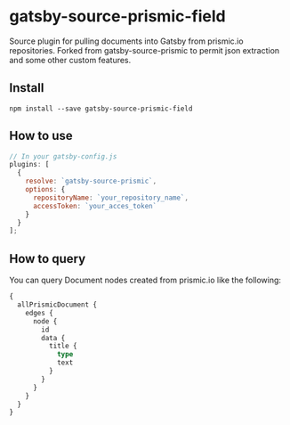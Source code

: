 # gatsby-source-prismic-field

Source plugin for pulling documents into Gatsby from prismic.io repositories. Forked from gatsby-source-prismic to permit json extraction and some other custom features.

## Install

`npm install --save gatsby-source-prismic-field`

## How to use

```javascript
// In your gatsby-config.js
plugins: [
  {
    resolve: `gatsby-source-prismic`,
    options: {
      repositoryName: `your_repository_name`,
      accessToken: `your_acces_token`
    }
  }
];
```

## How to query

You can query Document nodes created from prismic.io like the following:

```graphql
{
  allPrismicDocument {
    edges {
      node {
        id
        data {
          title {
            type
            text
          }
        }
      }
    }
  }
}
```
